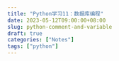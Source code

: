 ```yaml
---
title: "Python学习11：数据库编程"
date: 2023-05-12T09:00:00+08:00
slug: python-comment-and-variable
draft: true
categories: ["Notes"]
tags: ["python"]
---
```


